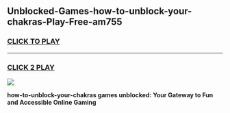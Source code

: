 
## Unblocked-Games-how-to-unblock-your-chakras-Play-Free-am755
<h3>
<a href="https://premium76.site?title=how-to-unblock-your-chakras&ref=23A">CLICK TO PLAY</a></h3>
<hr>

<h3>
<a href="https://premium76.site?title=how-to-unblock-your-chakras&ref=23A">CLICK 2 PLAY</a>
  
</h3>

<a href="https://premium76.site?title=how-to-unblock-your-chakras&ref=23A"><img src="https://clearcache.store/games.png"></a>


**how-to-unblock-your-chakras games unblocked: Your Gateway to Fun and Accessible Online Gaming**
